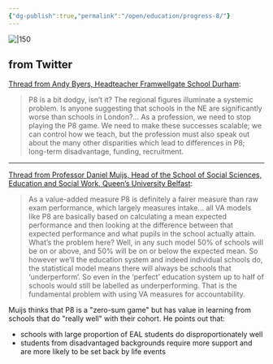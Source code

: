 ```yaml
---
{"dg-publish":true,"permalink":"/open/education/progress-8/"}
---
```



![|150](https://www.garyhollingsbee.com/images/dg1seed.png)

## from Twitter

[Thread from Andy Byers, Headteacher Framwellgate School Durham](https://twitter.com/framheadteacher/status/1584258411449180160?s=12&t=zQgLn69w7OZvCe-NFPQsDA):

> P8 is a bit dodgy, isn’t it? The regional figures illuminate a systemic problem. Is anyone suggesting that schools in the NE are significantly worse than schools in London?... As a profession, we need to stop playing the P8 game. We need to make these successes scalable; we can control how we teach, but the profession must also speak out about the many other disparities which lead to differences in P8; long-term disadvantage, funding, recruitment.

---

[Thread from Professor Daniel Muijs, Head of the School of Social Sciences, Education and Social Work, Queen’s University Belfast](https://twitter.com/profdanielmuijs/status/1584297130956820481?s=12&t=zQgLn69w7OZvCe-NFPQsDA):

> As a value-added measure P8 is definitely a fairer measure than raw exam performance, which largely measures intake... all VA models like P8 are basically based on calculating a mean expected performance and then looking at the difference between that expected performance and what pupils in the school actually attain. What’s the problem here? Well, in any such model 50% of schools will be on or above, and 50% will be on or below the expected mean. So however we’ll the education system and indeed individual schools do, the statistical model means there will always be schools that ‘underperform’. So even in the ‘perfect’ education system up to half of schools would still be labelled as underperforming. That is the fundamental problem with using VA measures for accountability.

Muijs thinks that P8 is a "zero-sum game" but has value in learning from schools that do "really well" with their cohort. He points out that:
- schools with large proportion of EAL students do disproportionately well
- students from disadvantaged backgrounds require more support and are more likely to be set back by life events




